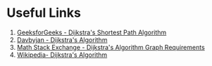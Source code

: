 # Useful Links

1. [GeeksforGeeks - Dijkstra's Shortest Path Algorithm](https://www.geeksforgeeks.org/dijkstras-shortest-path-algorithm-greedy-algo-7/)
2. [Davbyjan - Dijkstra's Algorithm](https://www.davbyjan.com/)
3. [Math Stack Exchange - Dijkstra's Algorithm Graph Requirements](https://math.stackexchange.com/questions/992199/dijkstras-algorithm-graph-requirements)
4. [Wikipedia- Dijkstra's Algorithm](https://en.wikipedia.org/wiki/Dijkstra%27s_algorithm)

